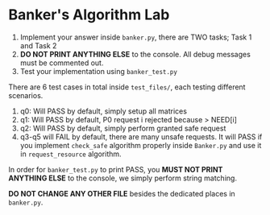 # Banker's Algorithm Lab

1. Implement your answer inside `banker.py`, there are TWO tasks; Task 1 and Task 2
2. **DO NOT PRINT ANYTHING ELSE** to the console. All debug messages must be commented out. 
3. Test your implementation using `banker_test.py`

There are 6 test cases in total inside `test_files/`, each testing different scenarios.
1. q0: Will PASS by default, simply setup all matrices
2. q1: Will PASS by default, P0 request i rejected because > NEED[i]
3. q2: Will PASS by default, simply perform granted safe request
4. q3-q5 will FAIL by default, there are many unsafe requests. It will PASS if you implement `check_safe` algorithm properly inside `Banker.py` and use it in `request_resource` algorithm.

In order for `banker_test.py` to print PASS, you **MUST NOT PRINT ANYTHING ELSE** to the console, we simply perform string matching. 

**DO NOT CHANGE ANY OTHER FILE** besides the dedicated places in `banker.py`. 
